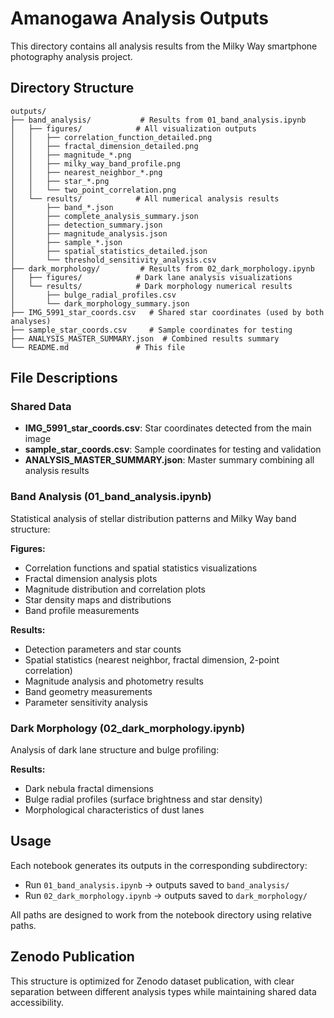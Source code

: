 # Amanogawa Analysis Outputs

This directory contains all analysis results from the Milky Way smartphone photography analysis project.

## Directory Structure

```
outputs/
├── band_analysis/           # Results from 01_band_analysis.ipynb
│   ├── figures/            # All visualization outputs
│   │   ├── correlation_function_detailed.png
│   │   ├── fractal_dimension_detailed.png
│   │   ├── magnitude_*.png
│   │   ├── milky_way_band_profile.png
│   │   ├── nearest_neighbor_*.png
│   │   ├── star_*.png
│   │   └── two_point_correlation.png
│   └── results/            # All numerical analysis results
│       ├── band_*.json
│       ├── complete_analysis_summary.json
│       ├── detection_summary.json
│       ├── magnitude_analysis.json
│       ├── sample_*.json
│       ├── spatial_statistics_detailed.json
│       └── threshold_sensitivity_analysis.csv
├── dark_morphology/         # Results from 02_dark_morphology.ipynb
│   ├── figures/            # Dark lane analysis visualizations
│   └── results/            # Dark morphology numerical results
│       ├── bulge_radial_profiles.csv
│       └── dark_morphology_summary.json
├── IMG_5991_star_coords.csv   # Shared star coordinates (used by both analyses)
├── sample_star_coords.csv     # Sample coordinates for testing
├── ANALYSIS_MASTER_SUMMARY.json  # Combined results summary
└── README.md               # This file
```

## File Descriptions

### Shared Data
- **IMG_5991_star_coords.csv**: Star coordinates detected from the main image
- **sample_star_coords.csv**: Sample coordinates for testing and validation
- **ANALYSIS_MASTER_SUMMARY.json**: Master summary combining all analysis results

### Band Analysis (01_band_analysis.ipynb)
Statistical analysis of stellar distribution patterns and Milky Way band structure:

**Figures:**
- Correlation functions and spatial statistics visualizations
- Fractal dimension analysis plots
- Magnitude distribution and correlation plots
- Star density maps and distributions
- Band profile measurements

**Results:**
- Detection parameters and star counts
- Spatial statistics (nearest neighbor, fractal dimension, 2-point correlation)
- Magnitude analysis and photometry results
- Band geometry measurements
- Parameter sensitivity analysis

### Dark Morphology (02_dark_morphology.ipynb)
Analysis of dark lane structure and bulge profiling:

**Results:**
- Dark nebula fractal dimensions
- Bulge radial profiles (surface brightness and star density)
- Morphological characteristics of dust lanes

## Usage

Each notebook generates its outputs in the corresponding subdirectory:
- Run `01_band_analysis.ipynb` → outputs saved to `band_analysis/`
- Run `02_dark_morphology.ipynb` → outputs saved to `dark_morphology/`

All paths are designed to work from the notebook directory using relative paths.

## Zenodo Publication

This structure is optimized for Zenodo dataset publication, with clear separation between different analysis types while maintaining shared data accessibility.
